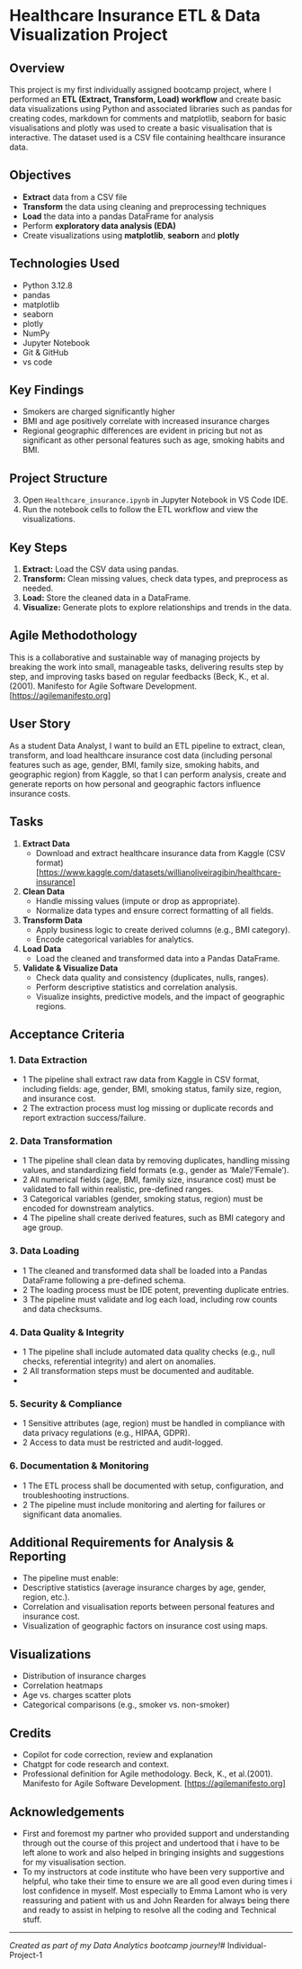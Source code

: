 # Healthcare Insurance ETL & Data Visualization Project

## Overview

This project is my first individually assigned bootcamp project, where I performed an **ETL (Extract, Transform, Load) workflow** and create basic data visualizations using Python and associated libraries such as pandas for creating codes, markdown for comments and matplotlib, seaborn for basic visualisations and plotly was used to create a basic visualisation that is interactive. The dataset used is a CSV file containing healthcare insurance data.

## Objectives

- **Extract** data from a CSV file
- **Transform** the data using cleaning and preprocessing techniques
- **Load** the data into a pandas DataFrame for analysis
- Perform **exploratory data analysis (EDA)**
- Create visualizations using **matplotlib**, **seaborn** and **plotly**

## Technologies Used

- Python 3.12.8
- pandas
- matplotlib
- seaborn
- plotly
- NumPy
- Jupyter Notebook
- Git & GitHub
- vs code

## Key Findings
- Smokers are charged significantly higher
- BMI and age positively correlate with increased insurance charges
- Regional geographic differences are evident in pricing but not as significant as other personal features such as age, smoking habits and BMI.


## Project Structure

3. Open `Healthcare_insurance.ipynb` in Jupyter Notebook in VS Code IDE.
4. Run the notebook cells to follow the ETL workflow and view the visualizations.

## Key Steps

1. **Extract:** Load the CSV data using pandas.
2. **Transform:** Clean missing values, check data types, and preprocess as needed.
3. **Load:** Store the cleaned data in a DataFrame.
4. **Visualize:** Generate plots to explore relationships and trends in the data.

## Agile Methodothology
This is a collaborative and sustainable way of managing projects by breaking the work into small, manageable tasks, delivering results step by step, and improving tasks based on regular feedbacks (Beck, K., et al.(2001). Manifesto for Agile Software Development. [https://agilemanifesto.org]
## User Story
As a student Data Analyst, I want to build an ETL pipeline to extract, clean, transform, and load healthcare insurance cost data (including personal features such as age, gender, BMI, family size, smoking habits, and geographic region) from Kaggle, so that I can perform analysis, create and generate reports on how personal and geographic factors influence insurance costs.

## Tasks

1. **Extract Data**  
   - Download and extract healthcare insurance data from Kaggle (CSV format) [https://www.kaggle.com/datasets/willianoliveiragibin/healthcare-insurance]
2. **Clean Data**  
   - Handle missing values (impute or drop as appropriate).
   - Normalize data types and ensure correct formatting of all fields.
3. **Transform Data**  
   - Apply business logic to create derived columns (e.g., BMI category).
   - Encode categorical variables for analytics.
4. **Load Data**  
   - Load the cleaned and transformed data into a Pandas DataFrame.
5. **Validate & Visualize Data**  
   - Check data quality and consistency (duplicates, nulls, ranges).
   - Perform descriptive statistics and correlation analysis.
   - Visualize insights, predictive models, and the impact of geographic regions.

## Acceptance Criteria

### 1. Data Extraction
- 1 The pipeline shall extract raw data from Kaggle in CSV format, including fields: age, gender, BMI, smoking status, family size, region, and insurance cost.
- 2 The extraction process must log missing or duplicate records and report extraction success/failure.

### 2. Data Transformation
- 1 The pipeline shall clean data by removing duplicates, handling missing values, and standardizing field formats (e.g., gender as ‘Male’/‘Female’).
- 2 All numerical fields (age, BMI, family size, insurance cost) must be validated to fall within realistic, pre-defined ranges.
- 3 Categorical variables (gender, smoking status, region) must be encoded for downstream analytics.
- 4 The pipeline shall create derived features, such as BMI category and age group.

### 3. Data Loading
- 1 The cleaned and transformed data shall be loaded into a Pandas DataFrame following a pre-defined schema.
- 2 The loading process must be IDE potent, preventing duplicate entries.
- 3 The pipeline must validate and log each load, including row counts and data checksums.

### 4. Data Quality & Integrity
- 1 The pipeline shall include automated data quality checks (e.g., null checks, referential integrity) and alert on anomalies.
- 2 All transformation steps must be documented and auditable.
- 
### 5. Security & Compliance
- 1 Sensitive attributes (age, region) must be handled in compliance with data privacy regulations (e.g., HIPAA, GDPR).
- 2 Access to data must be restricted and audit-logged.

### 6. Documentation & Monitoring
- 1 The ETL process shall be documented with setup, configuration, and troubleshooting instructions.
- 2 The pipeline must include monitoring and alerting for failures or significant data anomalies.

## Additional Requirements for Analysis & Reporting

- The pipeline must enable:
- Descriptive statistics (average insurance charges by age, gender, region, etc.).
- Correlation and visualisation reports between personal features and insurance cost.
- Visualization of geographic factors on insurance cost using maps.


## Visualizations
- Distribution of insurance charges
- Correlation heatmaps
- Age vs. charges scatter plots
- Categorical comparisons (e.g., smoker vs. non-smoker)
  
## Credits
- Copilot for code correction, review and explanation
- Chatgpt for code research and context.
- Professional definition for Agile methodology. Beck, K., et al.(2001). Manifesto for Agile Software Development. [https://agilemanifesto.org]


## Acknowledgements
- First and foremost my partner who provided support and understanding through out the course of this project and undertood that i have to be left alone to work and also helped in bringing insights and suggestions for my visualisation section.
- To my instructors at code institute who have been very supportive and helpful, who take their time to ensure we are all good even during times i lost confidence in myself. Most especially to Emma Lamont who is very reassuring and patient with us and John Rearden for always being there and ready to assist in helping to resolve all the coding and Technical stuff. 


---

*Created as part of my Data Analytics bootcamp journey!*# Individual-Project-1
